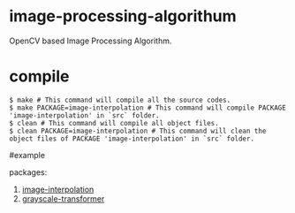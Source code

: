 # image-processing-algorithum
OpenCV based Image Processing Algorithm.

# compile
```shell
$ make # This command will compile all the source codes.
$ make PACKAGE=image-interpolation # This command will compile PACKAGE 'image-interpolation' in `src` folder.
$ clean # This command will compile all object files.
$ clean PACKAGE=image-interpolation # This command will clean the object files of PACKAGE 'image-interpolation' in `src` folder.
```

#example

packages:

1. [image-interpolation](https://github.com/techping/image-processing-algorithum/tree/master/src/image-interpolation/README.md)
2. [grayscale-transformer](https://github.com/techping/image-processing-algorithum/tree/master/src/grayscale-transformer/README.md)